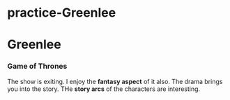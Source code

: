 # practice-Greenlee

# Greenlee

### Game of Thrones

The show is exiting. I enjoy the **fantasy aspect** of it also. The drama brings you into the story. THe **story arcs** of the characters are interesting.
